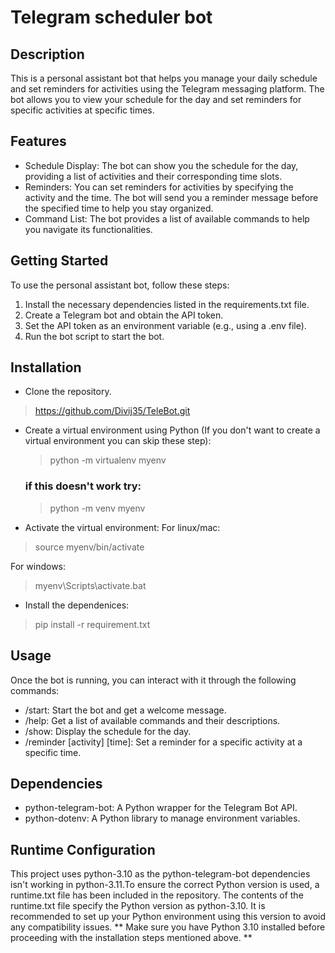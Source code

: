 # Telegram scheduler bot

## Description

This is a personal assistant bot that helps you manage your daily schedule and set reminders for activities using the Telegram messaging platform. The bot allows you to view your schedule for the day and set reminders for specific activities at specific times.

## Features

* Schedule Display: The bot can show you the schedule for the day, providing a list of activities and their corresponding time slots.
* Reminders: You can set reminders for activities by specifying the activity and the time. The bot will send you a reminder message before the specified time to help you stay organized.
* Command List: The bot provides a list of available commands to help you navigate its functionalities.

## Getting Started

To use the personal assistant bot, follow these steps:
1. Install the necessary dependencies listed in the requirements.txt file.
2. Create a Telegram bot and obtain the API token.
3. Set the API token as an environment variable (e.g., using a .env file).
4. Run the bot script to start the bot.

## Installation

+ Clone the repository.
> https://github.com/Divij35/TeleBot.git

  + Create a virtual environment using Python (If you don't want to create a virtual environment you can skip these step):
      > python -m virtualenv myenv
    ### if this doesn't work try:
      > python -m venv myenv
+ Activate the virtual environment:
For linux/mac:
> source myenv/bin/activate

For windows:
> myenv\Scripts\activate.bat

+ Install the dependenices:
> pip install -r requirement.txt
  
## Usage

Once the bot is running, you can interact with it through the following commands:
+ /start: Start the bot and get a welcome message.
+ /help: Get a list of available commands and their descriptions.
+ /show: Display the schedule for the day.
+ /reminder [activity] [time]: Set a reminder for a specific activity at a specific time.

## Dependencies

+ python-telegram-bot: A Python wrapper for the Telegram Bot API.
+ python-dotenv: A Python library to manage environment variables.

## Runtime Configuration
This project uses python-3.10 as the python-telegram-bot dependencies isn't working in python-3.11.To ensure the correct Python version is used, a runtime.txt file has been included in the repository. The contents of the runtime.txt file specify the Python version as python-3.10. It is recommended to set up your Python environment using this version to avoid any compatibility issues.
** Make sure you have Python 3.10 installed before proceeding with the installation steps mentioned above. **
